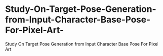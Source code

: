 # Study-On-Target-Pose-Generation-from-Input-Character-Base-Pose-For-Pixel-Art-
Study On Target Pose Generation from Input Character Base Pose For Pixel Art 
